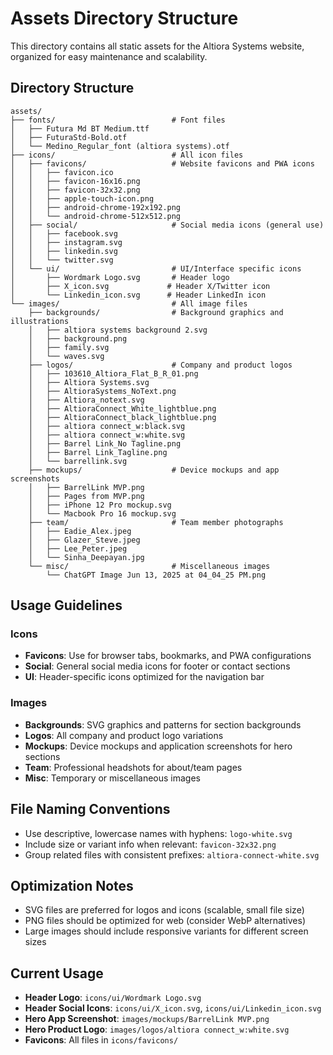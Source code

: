 # Assets Directory Structure

This directory contains all static assets for the Altiora Systems website, organized for easy maintenance and scalability.

## Directory Structure

```
assets/
├── fonts/                          # Font files
│   ├── Futura Md BT Medium.ttf
│   ├── FuturaStd-Bold.otf
│   └── Medino_Regular_font (altiora systems).otf
├── icons/                          # All icon files
│   ├── favicons/                   # Website favicons and PWA icons
│   │   ├── favicon.ico
│   │   ├── favicon-16x16.png
│   │   ├── favicon-32x32.png
│   │   ├── apple-touch-icon.png
│   │   ├── android-chrome-192x192.png
│   │   └── android-chrome-512x512.png
│   ├── social/                     # Social media icons (general use)
│   │   ├── facebook.svg
│   │   ├── instagram.svg
│   │   ├── linkedin.svg
│   │   └── twitter.svg
│   └── ui/                         # UI/Interface specific icons
│       ├── Wordmark Logo.svg       # Header logo
│       ├── X_icon.svg             # Header X/Twitter icon
│       └── Linkedin_icon.svg      # Header LinkedIn icon
└── images/                         # All image files
    ├── backgrounds/                # Background graphics and illustrations
    │   ├── altiora systems background 2.svg
    │   ├── background.png
    │   ├── family.svg
    │   └── waves.svg
    ├── logos/                      # Company and product logos
    │   ├── 103610_Altiora_Flat_B_R_01.png
    │   ├── Altiora Systems.svg
    │   ├── AltioraSystems_NoText.png
    │   ├── Altiora_notext.svg
    │   ├── AltioraConnect_White_lightblue.png
    │   ├── AltioraConnect_black_lightblue.png
    │   ├── altiora connect_w:black.svg
    │   ├── altiora connect_w:white.svg
    │   ├── Barrel Link_No Tagline.png
    │   ├── Barrel Link_Tagline.png
    │   └── barrellink.svg
    ├── mockups/                    # Device mockups and app screenshots
    │   ├── BarrelLink MVP.png
    │   ├── Pages from MVP.png
    │   ├── iPhone 12 Pro mockup.svg
    │   └── Macbook Pro 16 mockup.svg
    ├── team/                       # Team member photographs
    │   ├── Eadie_Alex.jpeg
    │   ├── Glazer_Steve.jpeg
    │   ├── Lee_Peter.jpeg
    │   └── Sinha_Deepayan.jpg
    └── misc/                       # Miscellaneous images
        └── ChatGPT Image Jun 13, 2025 at 04_04_25 PM.png
```

## Usage Guidelines

### Icons
- **Favicons**: Use for browser tabs, bookmarks, and PWA configurations
- **Social**: General social media icons for footer or contact sections
- **UI**: Header-specific icons optimized for the navigation bar

### Images
- **Backgrounds**: SVG graphics and patterns for section backgrounds
- **Logos**: All company and product logo variations
- **Mockups**: Device mockups and application screenshots for hero sections
- **Team**: Professional headshots for about/team pages
- **Misc**: Temporary or miscellaneous images

## File Naming Conventions

- Use descriptive, lowercase names with hyphens: `logo-white.svg`
- Include size or variant info when relevant: `favicon-32x32.png`
- Group related files with consistent prefixes: `altiora-connect-white.svg`

## Optimization Notes

- SVG files are preferred for logos and icons (scalable, small file size)
- PNG files should be optimized for web (consider WebP alternatives)
- Large images should include responsive variants for different screen sizes

## Current Usage

- **Header Logo**: `icons/ui/Wordmark Logo.svg`
- **Header Social Icons**: `icons/ui/X_icon.svg`, `icons/ui/Linkedin_icon.svg`
- **Hero App Screenshot**: `images/mockups/BarrelLink MVP.png`
- **Hero Product Logo**: `images/logos/altiora connect_w:white.svg`
- **Favicons**: All files in `icons/favicons/`
